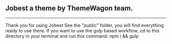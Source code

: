 ## Jobest a theme by ThemeWagon team.
---
Thank you for using Jobest See the "public" folder, you will find everything ready to use there. If you want to use the gulp based workflow, cd to this directory in your terminal and run this command: npm i && gulp